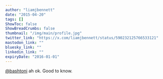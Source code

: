 ```yaml
---
author: "liamjbennett"
date: "2015-04-20"
tags: []
ShowToc: false
ShowBreadCrumbs: false
thumbnail: "/img/main/profile.jpg"
twitter_link: "https://x.com/liamjbennett/status/590232125766533121"
mastodon_link: ""
bluesky_link: ""
linkedin_link: ""
expiryDate: "2016-01-01"
---
```


[@bashtoni](https://x.com/bashtoni) ah ok. Good to know.

